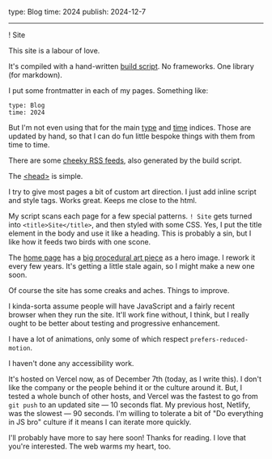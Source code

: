 type: Blog
time: 2024
publish: 2024-12-7

---

! Site

This site is a labour of love.

It's compiled with a hand-written [build script](https://github.com/ivanreese/ivanish/blob/main/Cakefile). No frameworks. One library (for markdown).

I put some frontmatter in each of my pages. Something like:

```
type: Blog
time: 2024
```

But I'm not even using that for the main [type](/type) and [time](/time) indices. Those are updated by hand, so that I can do fun little bespoke things with them from time to time.

There are some [cheeky RSS feeds](/feeds), also generated by the build script.

The [&lt;head&gt;](https://github.com/ivanreese/ivanish/blob/main/source/head.html) is simple.

I try to give most pages a bit of custom art direction. I just add inline script and style tags. Works great. Keeps me close to the html.

My script scans each page for a few special patterns. `! Site` gets turned into `<title>Site</title>`, and then styled with some CSS. Yes, I put the title element in the body and use it like a heading. This is probably a sin, but I like how it feeds two birds with one scone.

The [home page](/) has a [big procedural art piece](/starfailed) as a hero image. I rework it every few years. It's getting a little stale again, so I might make a new one soon.

Of course the site has some creaks and aches. Things to improve.

I kinda-sorta assume people will have JavaScript and a fairly recent browser when they run the site. It'll work fine without, I think, but I really ought to be better about testing and progressive enhancement.

I have a lot of animations, only some of which respect `prefers-reduced-motion`.

I haven't done any accessibility work.

It's hosted on Vercel now, as of December 7th (today, as I write this). I don't like the company or the people behind it or the culture around it. But, I tested a whole bunch of other hosts, and Vercel was the fastest to go from `git push` to an updated site — 10 seconds flat. My previous host, Netlify, was the slowest — 90 seconds. I'm willing to tolerate a bit of "Do everything in JS bro" culture if it means I can iterate more quickly.

I'll probably have more to say here soon! Thanks for reading. I love that you're interested. The web warms my heart, too.
